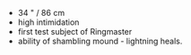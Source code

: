 * 34 " / 86 cm
* high intimidation
* first test subject of Ringmaster
* ability of shambling mound - lightning heals.